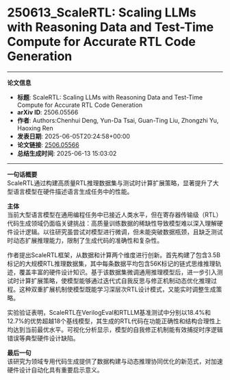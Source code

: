 # 250613_ScaleRTL: Scaling LLMs with Reasoning Data and Test-Time Compute for Accurate RTL Code Generation

---
**论文信息**

- **标题**: ScaleRTL: Scaling LLMs with Reasoning Data and Test-Time Compute for Accurate RTL Code Generation
- **arXiv ID**: 2506.05566
- **作者**: Authors:Chenhui Deng, Yun-Da Tsai, Guan-Ting Liu, Zhongzhi Yu, Haoxing Ren
- **发表日期**: 2025-06-05T20:24:58+00:00
- **论文链接**: [2506.05566](https://arxiv.org/abs/2506.05566)
- **总结生成时间**: 2025-06-13 15:03:02

---

**一句话概要**  
ScaleRTL通过构建高质量RTL推理数据集与测试时计算扩展策略，显著提升了大型语言模型在硬件描述语言生成任务中的性能。

**主体**  
当前大型语言模型在通用编程任务中已接近人类水平，但在寄存器传输级（RTL）代码生成领域仍面临关键挑战：高质量训练数据的稀缺性导致模型难以深入理解硬件设计逻辑。以往研究虽尝试对模型进行微调，但未能突破数据瓶颈，且缺乏测试时动态扩展推理能力，限制了生成代码的准确性和复杂性。

作者提出ScaleRTL框架，从数据和计算两个维度进行创新。首先构建了包含3.5B标记的大规模RTL推理数据集，其中每条数据平均包含56K标记的链式思维推理轨迹，覆盖丰富的硬件设计知识。基于该数据集微调通用推理模型后，进一步引入测试时计算扩展策略，使模型能够通过迭代式自我反思与修正机制动态优化推理过程。这种双重扩展机制使模型既能学习深层次RTL设计模式，又能实时调整生成策略。

实验验证表明，ScaleRTL在VerilogEval和RTLLM基准测试中分别以18.4%和12.7%的优势超越18个基线模型，其生成的RTL代码在功能正确性和结构合理性上均达到当前最优水平。可视化分析显示，模型的自我修正机制能有效捕捉时序逻辑错误等典型硬件设计缺陷。

**最后一句**  
该研究为领域专用代码生成提供了数据构建与动态推理协同优化的新范式，对加速硬件设计自动化具有重要启示意义。